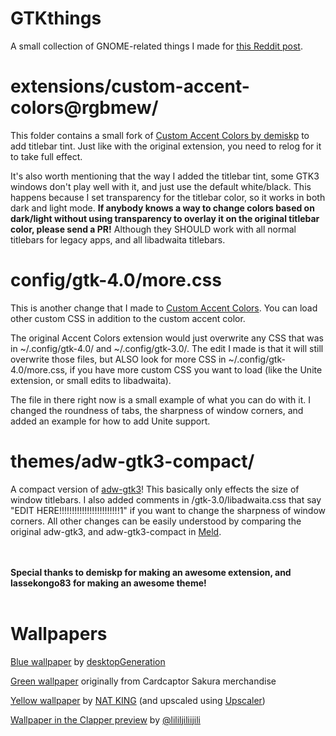# GTKthings

A small collection of GNOME-related things I made for <a href="https://www.reddit.com/r/gnome/comments/13oic6h/i_3_gnome_but_the_one_thing_i_want_to_steal_from/">this Reddit post</a>.


# extensions/custom-accent-colors@rgbmew/
This folder contains a small fork of <a href="https://extensions.gnome.org/extension/5547/custom-accent-colors/">Custom Accent Colors by demiskp</a> to add titlebar tint. Just like with the original extension, you need to relog for it to take full effect.

It's also worth mentioning that the way I added the titlebar tint, some GTK3 windows don't play well with it, and just use the default white/black. This happens because I set transparency for the titlebar color, so it works in both dark and light mode. <b>If anybody knows a way to change colors based on dark/light without using transparency to overlay it on the original titlebar color, please send a PR!</b> Although they SHOULD work with all normal titlebars for legacy apps, and all libadwaita titlebars.

# config/gtk-4.0/more.css
This is another change that I made to <a href="https://extensions.gnome.org/extension/5547/custom-accent-colors/">Custom Accent Colors</a>. You can load other custom CSS in addition to the custom accent color.

The original Accent Colors extension would just overwrite any CSS that was in ~/.config/gtk-4.0/ and ~/.config/gtk-3.0/. The edit I made is that it will still overwrite those files, but ALSO look for more CSS in ~/.config/gtk-4.0/more.css, if you have more custom CSS you want to load (like the Unite extension, or small edits to libadwaita).

The file in there right now is a small example of what you can do with it. I changed the roundness of tabs, the sharpness of window corners, and added an example for how to add Unite support.

# themes/adw-gtk3-compact/
A compact version of <a href="https://github.com/lassekongo83/adw-gtk3">adw-gtk3</a>! This basically only effects the size of window titlebars. I also added comments in /gtk-3.0/libadwaita.css that say "EDIT HERE!!!!!!!!!!!!!!!!!!!!!!!!1" if you want to change the sharpness of window corners. All other changes can be easily understood by comparing the original adw-gtk3, and adw-gtk3-compact in <a href="https://flathub.org/apps/org.gnome.meld">Meld</a>.

<br><br>
<b>Special thanks to demiskp for making an awesome extension, and lassekongo83 for making an awesome theme!</b>
<br><br>

# Wallpapers
<a href="https://www.desktopgeneration.com/static/media/corporate_classic.318e946fd50162aaf992.png">Blue wallpaper</a> by <a href="https://www.desktopgeneration.com/">desktopGeneration</a>

<a href="https://rgbmew.neocities.org/asd/747770.jpg">Green wallpaper</a> originally from Cardcaptor Sakura merchandise

<a href="https://heynatking.gumroad.com/l/nat-king-psp-wallpaper-pack-01">Yellow wallpaper</a> by <a href="https://natking.design/">NAT KING</a> (and upscaled using <a href="https://flathub.org/apps/io.gitlab.theevilskeleton.Upscaler">Upscaler</a>)

<a href="https://twitter.com/lililjiliijili/status/1164240380599996416">Wallpaper in the Clapper preview</a> by <a href="https://twitter.com/lililjiliijili">@lililjiliijili</a>
